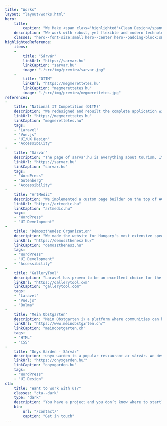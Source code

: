 ```yaml
---
title: "Works"
layout: "layout/works.html"
hero:
    title:
        caption: "We Make <span class='highlighted'>Clean Design</span><br>and <span class='highlighted'>Modern Code</span>"
    description: "We work with robust, yet flexible and modern technologies."
    classes: "hero--font-size:small hero--center hero--padding-block:small"
highlightedReference:
    items:
    -
        title: "Sárvár"
        linkUrl: "https://sarvar.hu"
        linkCaption: "sarvar.hu"
        image: "./src/img/preview/sarvar.jpg"
    -
        title: "OITM"
        linkUrl: "https://megmerettetes.hu"
        linkCaption: "megmerettetes.hu"
        image: "./src/img/preview/megmerettetes.jpg"
references:
-
    title: "National IT Competition (OITM)"
    description: "We redesigned and rebuilt the complete application with Laravel and manage the whole competition for the 3rd year now."
    linkUrl: "https://megmerettetes.hu"
    linkCaption: "megmerettetes.hu"
    tags:
    - "Laravel"
    - "Vue.js"
    - "UI/UX Design"
    - "Accessibility"
-
    title: "Sárvár"
    description: "The page of sarvar.hu is everything about tourism. It is operated by the TDM of Sárvár to serve the goals of the city and its wellness. A modern, visual, clean design with fast performance."
    linkUrl: "https://sarvar.hu"
    linkCaption: "sarvar.hu"
    tags:
    - "WordPress"
    - "Gutenberg"
    - "Accessibility"
-
    title: "ArtMedic"
    description: "We implemented a custom page builder on the top of ACF to tackle the complexity of the variant layouts."
    linkUrl: "https://artmedic.hu"
    linkCaption: "artmedic.hu"
    tags:
    - "WordPress"
    - "UI Development"
-
    title: "Démoszthenész Organization"
    description: "We made the website for Hungary's most extensive speech therapist organization with expert search functionality and listing."
    linkUrl: "https://demoszthenesz.hu/"
    linkCaption: "demoszthenesz.hu"
    tags:
    - "WordPress"
    - "UI Development"
    - "Accessibility"
-
    title: "GalleryTool"
    description: "Laravel has proven to be an excellent choice for the GalleryTool Artwork Management Application. Manage, categorize, show, export, embed all of your artworks."
    linkUrl: "https://gallerytool.com"
    linkCaption: "gallerytool.com"
    tags:
    - "Laravel"
    - "Vue.js"
    - "Bulma"
-
    title: "Mein Obstgarten"
    description: "Mein Obstgarten is a platform where communities can buy or sell fruits, products or trees for picking. We built the new UI based on the static wireframe."
    linkUrl: "https://www.meinobstgarten.ch/"
    linkCaption: "meinobstgarten.ch"
    tags:
    - "HTML"
    - "CSS"
-
    title: "Onyx Garden - Sárvár"
    description: "Onyx Garden is a popular restaurant at Sárvár. We designed a modern website with a custom and visual reservation system where the guests can pick their table and appointment."
    linkUrl: "https://onyxgarden.hu/"
    linkCaption: "onyxgarden.hu"
    tags:
    - "WordPress"
    - "UI Design"
cta:
    title: "Want to work with us?"
    classes: "cta--dark"
    type: "dark"
    description: "You have a project and you don’t know where to start? Feel free to contact us to discuss you project’s details. Maybe we can help you."
    btn:
        url: "/contact/"
        caption: "Get in touch"
---
```

